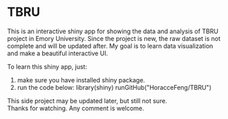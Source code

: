 # TBRU
This is an interactive shiny app for showing the data and analysis of TBRU project in Emory University. Since the project is new, the raw dataset is not complete and will be updated after. My goal is to learn data visualization and make a beautiful interactive UI.

To learn this shiny app, just:
1. make sure you have installed shiny package.
2. run the code below:
       library(shiny)
       runGitHub("HoracceFeng/TBRU")
       
This side project may be updated later, but still not sure.       
Thanks for watching. Any comment is welcome. 
